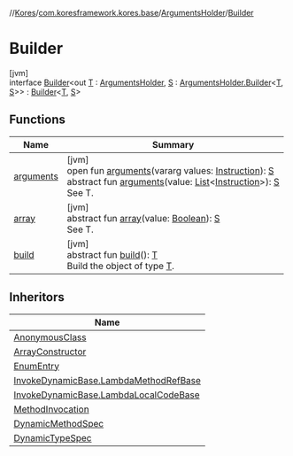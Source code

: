 //[Kores](../../../../index.md)/[com.koresframework.kores.base](../../index.md)/[ArgumentsHolder](../index.md)/[Builder](index.md)

# Builder

[jvm]\
interface [Builder](index.md)<out [T](index.md) : [ArgumentsHolder](../index.md), [S](index.md) : [ArgumentsHolder.Builder](index.md)<[T](index.md), [S](index.md)>> : [Builder](../../../com.koresframework.kores.builder/-builder/index.md)<[T](index.md), [S](index.md)>

## Functions

| Name | Summary |
|---|---|
| [arguments](arguments.md) | [jvm]<br>open fun [arguments](arguments.md)(vararg values: [Instruction](../../../com.koresframework.kores/-instruction/index.md)): [S](index.md)<br>abstract fun [arguments](arguments.md)(value: [List](https://kotlinlang.org/api/latest/jvm/stdlib/kotlin.collections/-list/index.html)<[Instruction](../../../com.koresframework.kores/-instruction/index.md)>): [S](index.md)<br>See T. |
| [array](array.md) | [jvm]<br>abstract fun [array](array.md)(value: [Boolean](https://kotlinlang.org/api/latest/jvm/stdlib/kotlin/-boolean/index.html)): [S](index.md)<br>See T. |
| [build](../../../com.koresframework.kores.builder/-builder/build.md) | [jvm]<br>abstract fun [build](../../../com.koresframework.kores.builder/-builder/build.md)(): [T](index.md)<br>Build the object of type [T](../../../com.koresframework.kores.builder/-builder/index.md). |

## Inheritors

| Name |
|---|
| [AnonymousClass](../../-anonymous-class/-builder/index.md) |
| [ArrayConstructor](../../-array-constructor/-builder/index.md) |
| [EnumEntry](../../-enum-entry/-builder/index.md) |
| [InvokeDynamicBase.LambdaMethodRefBase](../../-invoke-dynamic-base/-lambda-method-ref-base/-builder/index.md) |
| [InvokeDynamicBase.LambdaLocalCodeBase](../../-invoke-dynamic-base/-lambda-local-code-base/-builder/index.md) |
| [MethodInvocation](../../-method-invocation/-builder/index.md) |
| [DynamicMethodSpec](../../../com.koresframework.kores.common/-dynamic-method-spec/-builder/index.md) |
| [DynamicTypeSpec](../../../com.koresframework.kores.common/-dynamic-type-spec/-builder/index.md) |
